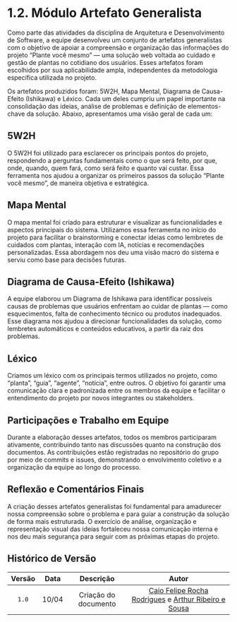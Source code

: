 # 1.2. Módulo Artefato Generalista

Como parte das atividades da disciplina de Arquitetura e Desenvolvimento de Software, a equipe desenvolveu um conjunto de artefatos generalistas com o objetivo de apoiar a compreensão e organização das informações do projeto “Plante você mesmo” — uma solução web voltada ao cuidado e gestão de plantas no cotidiano dos usuários. Esses artefatos foram escolhidos por sua aplicabilidade ampla, independentes da metodologia específica utilizada no projeto.

Os artefatos produzidos foram: 5W2H, Mapa Mental, Diagrama de Causa-Efeito (Ishikawa) e Léxico. Cada um deles cumpriu um papel importante na consolidação das ideias, análise de problemas e definição de elementos-chave da solução. Abaixo, apresentamos uma visão geral de cada um:

## 5W2H
O 5W2H foi utilizado para esclarecer os principais pontos do projeto, respondendo a perguntas fundamentais como o que será feito, por que, onde, quando, quem fará, como será feito e quanto vai custar. Essa ferramenta nos ajudou a organizar os primeiros passos da solução “Plante você mesmo”, de maneira objetiva e estratégica.

## Mapa Mental
O mapa mental foi criado para estruturar e visualizar as funcionalidades e aspectos principais do sistema. Utilizamos essa ferramenta no início do projeto para facilitar o brainstorming e conectar ideias como lembretes de cuidados com plantas, interação com IA, notícias e recomendações personalizadas. Essa abordagem nos deu uma visão macro do sistema e serviu como base para decisões futuras.

## Diagrama de Causa-Efeito (Ishikawa)
A equipe elaborou um Diagrama de Ishikawa para identificar possíveis causas de problemas que usuários enfrentam ao cuidar de plantas — como esquecimentos, falta de conhecimento técnico ou produtos inadequados. Esse diagrama nos ajudou a direcionar funcionalidades da solução, como lembretes automáticos e conteúdos educativos, a partir da raiz dos problemas.

## Léxico
Criamos um léxico com os principais termos utilizados no projeto, como “planta”, “guia”, “agente”, “notícia”, entre outros. O objetivo foi garantir uma comunicação clara e padronizada entre os membros da equipe e facilitar o entendimento do projeto por novos integrantes ou stakeholders.

## Participações e Trabalho em Equipe
Durante a elaboração desses artefatos, todos os membros participaram ativamente, contribuindo tanto nas discussões quanto na construção dos documentos. As contribuições estão registradas no repositório do grupo por meio de commits e issues, demonstrando o envolvimento coletivo e a organização da equipe ao longo do processo.

## Reflexão e Comentários Finais
A criação desses artefatos generalistas foi fundamental para amadurecer nossa compreensão sobre o problema e para guiar a construção da solução de forma mais estruturada. O exercício de análise, organização e representação visual das ideias fortaleceu nossa comunicação interna e nos deu mais segurança para seguir com as próximas etapas do projeto.

## Histórico de Versão
 
 | Versão | Data | Descrição | Autor | 
 | :----: | :--: | :-------: | :---: | 
 | `1.0`| 10/04 | Criação do documento| [Caio Felipe Rocha Rodrigues](https://github.com/caio-felipee) e [Arthur Ribeiro e Sousa](https://github.com/artrsousa1) |  